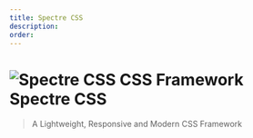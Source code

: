 ```yaml
---
title: Spectre CSS
description: 
order: 
---
```


# ![Spectre CSS CSS Framework](/img/spectre-logo.svg) Spectre CSS

> A Lightweight, Responsive and Modern CSS Framework

<div class="docs-demo columns">
    <Card title="Introduction"
          desc="Install the framework or compile from source"
          path="introduction/index.html" />
    <Card title="Layout"
          desc="Responsive columns, grids and nav bars"
          path="layout/index.html" />
    <Card title="Elements"
          desc="Styling and typography for standard elements"
          path="elements/index.html" />
    <Card title="Components"
          desc="Core interactive components"
          path="components/index.html" />
    <Card title="Experimentals"
          desc="More advanced, experimental components"
          path="experimentals/index.html" />
    <Card title="Utilities"
          desc="Utilities for color, display, position, etc "
          path="utilities/index.html" />
</div>
